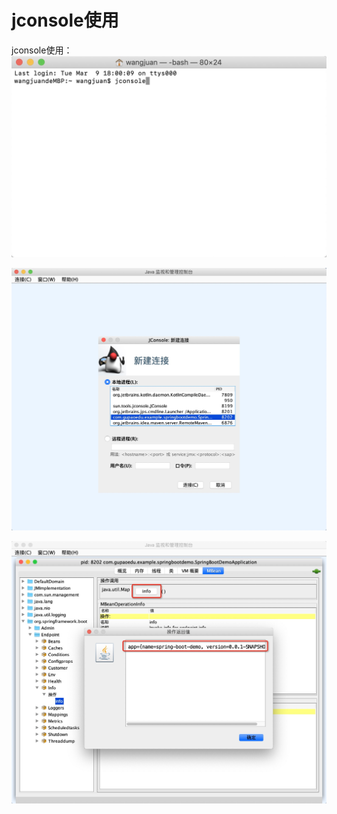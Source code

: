# jconsole使用

jconsole使用：
![image](https://github.com/dustheart/spring-boot-demo/blob/redisson-spring-boot-starter/images/jconsole01.png)

![image](https://github.com/dustheart/spring-boot-demo/blob/redisson-spring-boot-starter/images/jconsole02.png)

![image](https://github.com/dustheart/spring-boot-demo/blob/redisson-spring-boot-starter/images/jconsole03.png)
